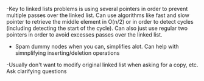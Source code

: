 -Key to linked lists problems is using several pointers in order to prevent multiple passes over the linked list. Can use algorithms like fast and slow pointer to retrieve the middle element in O(n/2) or in order to detect cycles (including detecting the start of the cycle). Can also just use regular two pointers in order to avoid excesses passes over the linked list.

- Spam dummy nodes when you can, simplifies alot. Can help with simnplifying inserting/deletion operations

-Usually don't want to modify original linked list when asking for a copy, etc. Ask clarifying questions